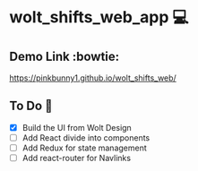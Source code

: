 # wolt_shifts_web_app :computer:



## Demo Link :bowtie:
https://pinkbunny1.github.io/wolt_shifts_web/



## To Do :construction_worker:
- [x] Build the UI from Wolt Design
- [ ] Add React divide into components
- [ ] Add Redux for state management
- [ ] Add react-router for Navlinks